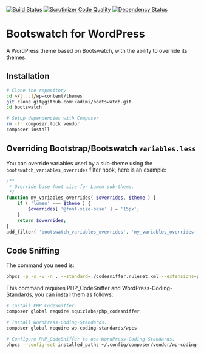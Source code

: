 [![Build Status](https://travis-ci.org/kadimi/bootswatch.svg?branch=master)](https://travis-ci.org/kadimi/bootswatch)
[![Scrutinizer Code Quality](https://scrutinizer-ci.com/g/kadimi/bootswatch/badges/quality-score.png?b=master)](https://scrutinizer-ci.com/g/kadimi/bootswatch/?branch=master)
[![Dependency Status](https://www.versioneye.com/user/projects/59608395368b080049058e89/badge.svg)](https://www.versioneye.com/user/projects/59608395368b080049058e89)

# Bootswatch for WordPress

A WordPress theme based on Bootswatch, with the ability to override its themes.

## Installation

```bash
# Clone the repository
cd ~/[...]/wp-content/themes
git clone git@github.com:kadimi/bootswatch.git
cd bootswatch

# Setup dependencies with Composer
rm -fr composer.lock vendor
composer install

```

## Overriding Bootstrap/Bootswatch `variables.less`

You can override variables used by a sub-theme using the `bootswatch_variables_overrides` filter hook, here is an example:

```php
/**
 * Override base font size for Lumen sub-theme.
 */
function my_variables_overrides( $overrides, $theme ) {
	if ( 'lumen' === $theme ) {
		$overrides[ '@font-size-base' ] = '15px';
	}
	return $overrides;
}
add_filter( 'bootswatch_variables_overrides', 'my_variables_overrides', 10, 2 );
```

## Code Sniffing

The command you need is:

```bash
phpcs -p -s -v -n . --standard=./codesniffer.ruleset.xml --extensions=php
```

This command requires PHP_CodeSniffer and WordPress-Coding-Standards, you can install them as follows:

```bash
# Install PHP_CodeSniffer.
composer global require squizlabs/php_codesniffer

# Install WordPress-Coding-Standards.
composer global require wp-coding-standards/wpcs

# Configure PHP_CodeSniffer to use WordPress-Coding-Standards.
phpcs --config-set installed_paths ~/.config/composer/vendor/wp-coding-standards/wpcs/

```
